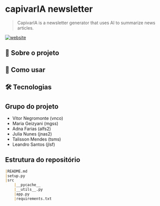 # capivarIA newsletter
> CapivarIA is a newsletter generator that uses AI to summarize news articles.

[![website](https://img.shields.io/badge/Check_the_website-0D1117?style=for-the-badge&logo=Streamlit&logoColor=FF4B4B)](https://geraianews.streamlit.app/)
## 🌱 Sobre o projeto

## 🔎 Como usar

## 🛠️ Tecnologias

## Grupo do projeto
- Vitor Negromonte (vnco)
- Maria Geizyani (mgss)
- Adna Farias (alfs2)
- Julia Nunes (jnas2)
- Talisson Mendes (tsms)
- Leandro Santos (jlsf)

## Estrutura do repositório
```markdown
|README.md
|setup.py
|src
    |__pycache__
    |__utils__.py
    |app.py
    |requirements.txt
    
```